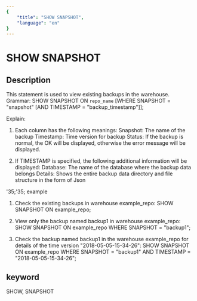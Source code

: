 ```yaml
---
{
    "title": "SHOW SNAPSHOT",
    "language": "en"
}
---
```


<!-- 
Licensed to the Apache Software Foundation (ASF) under one
or more contributor license agreements.  See the NOTICE file
distributed with this work for additional information
regarding copyright ownership.  The ASF licenses this file
to you under the Apache License, Version 2.0 (the
"License"); you may not use this file except in compliance
with the License.  You may obtain a copy of the License at

  http://www.apache.org/licenses/LICENSE-2.0

Unless required by applicable law or agreed to in writing,
software distributed under the License is distributed on an
"AS IS" BASIS, WITHOUT WARRANTIES OR CONDITIONS OF ANY
KIND, either express or implied.  See the License for the
specific language governing permissions and limitations
under the License.
-->

# SHOW SNAPSHOT
## Description
This statement is used to view existing backups in the warehouse.
Grammar:
SHOW SNAPSHOT ON `repo_name`
[WHERE SNAPSHOT = "snapshot" [AND TIMESTAMP = "backup_timestamp"]];

Explain:
1. Each column has the following meanings:
Snapshot: The name of the backup
Timestamp: Time version for backup
Status: If the backup is normal, the OK will be displayed, otherwise the error message will be displayed.

2. If TIMESTAMP is specified, the following additional information will be displayed:
Database: The name of the database where the backup data belongs
Details: Shows the entire backup data directory and file structure in the form of Json

'35;'35; example
1. Check the existing backups in warehouse example_repo:
SHOW SNAPSHOT ON example_repo;

2. View only the backup named backup1 in warehouse example_repo:
SHOW SNAPSHOT ON example_repo WHERE SNAPSHOT = "backup1";

2. Check the backup named backup1 in the warehouse example_repo for details of the time version "2018-05-05-15-34-26":
SHOW SNAPSHOT ON example_repo
WHERE SNAPSHOT = "backup1" AND TIMESTAMP = "2018-05-05-15-34-26";

## keyword
SHOW, SNAPSHOT
